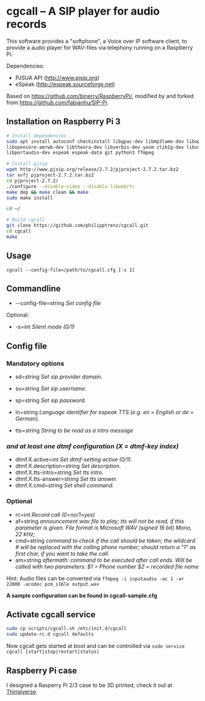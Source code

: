 # cgcall – A SIP player for audio records

This software provides a "softphone", a Voice over IP software client, to provide a audio player for WAV-files via telephony running on a Raspberry Pi.

Dependencies:
- PJSUA API (http://www.pjsip.org)
- eSpeak (http://espeak.sourceforge.net)

Based on https://github.com/binerry/RaspberryPi/, modified by and forked from https://github.com/fabianhu/SIP-Pi.

## Installation on Raspberry Pi 3

```bash
# Install dependencies
sudo apt install autoconf checkinstall libgpac-dev libmp3lame-dev libopencore-amrnb-dev \
libopencore-amrwb-dev libtheora-dev libvorbis-dev yasm zlib1g-dev libsdl-sound1.2-dev \
libportaudio-dev espeak espeak-data git python3 ffmpeg

# Install pjsip
wget http://www.pjsip.org/release/2.7.2/pjproject-2.7.2.tar.bz2
tar xvfj pjproject-2.7.2.tar.bz2
cd pjproject-2.7.2/
./configure --disable-video --disable-libwebrtc
make dep && make clean && make
sudo make install

cd ~/

# Build cgcall
git clone https://github.com/philipptrenz/cgcall.git
cd cgcall
make
```


## Usage

```cgcall --config-file=/path/to/cgcall.cfg [-s 1]```

## Commandline

* --config-file=string   _Set config file_   

Optional:

* -s=int       _Silent mode (0/1)_   

## Config file

### Mandatory options  

* sd=string   _Set sip provider domain._   
* su=string   _Set sip username._   
* sp=string   _Set sip password._   
* ln=string   _Language identifier for espeak TTS (e.g. en = English or de = German)._

* tts=string  _String to be read as a intro message_

### _and at least one dtmf configuration (X = dtmf-key index)_   

* dtmf.X.active=int           _Set dtmf-setting active (0/1)._   
* dtmf.X.description=string   _Set description._   
* dtmf.X.tts-intro=string     _Set tts intro._   
* dtmf.X.tts-answer=string    _Set tts answer._   
* dtmf.X.cmd=string           _Set shell command._   

### Optional

* rc=int      _Record call (0=no/1=yes)_   
* af=string   _announcement wav file to play; tts will not be read, if this parameter is given. File format is Microsoft WAV (signed 16 bit) Mono, 22 kHz;_ 
* cmd=string  _command to check if the call should be taken; the wildcard # will be replaced with the calling phone number; should return a "1" as first char, if you want to take the call._
* am=string   _aftermath: command to be executed after call ends. Will be called with two parameters: $1 = Phone number $2 = recorded file name_

Hint: Audio files can be converted via `ffmpeg -i inputaudio -ac 1 -ar 22000 -acodec pcm_s16le output.wav`

**A sample configuration can be found in cgcall-sample.cfg**
  
## Activate cgcall service

```bash
sudo cp scripts/cgcall.sh /etc/init.d/cgcall
sudo update-rc.d cgcall defaults 
```

Now cgcall gets started at boot and can be controlled via `sudo service cgcall [start|stop|restart|status]`

## Raspberry Pi case

I designed a Rasperry Pi 2/3 case to be 3D printed, check it out at [Thingiverse](https://www.thingiverse.com/thing:2918026).
